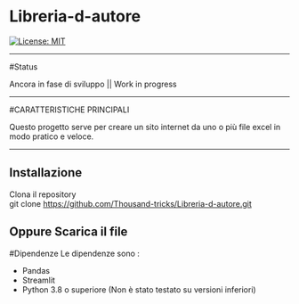 # Libreria-d-autore
[![License: MIT](https://img.shields.io/badge/License-MIT-green.svg)](LICENSE)

---
#Status

Ancora in fase di sviluppo || Work in progress

---

#CARATTERISTICHE PRINCIPALI

Questo progetto serve per creare un sito internet da uno o più file excel in modo pratico e veloce.

---

## Installazione

Clona il repository  
git clone https://github.com/Thousand-tricks/Libreria-d-autore.git

Oppure Scarica il file
---

#Dipendenze
Le dipendenze sono : 
- Pandas
- Streamlit
- Python 3.8 o superiore (Non è stato testato su versioni inferiori)
